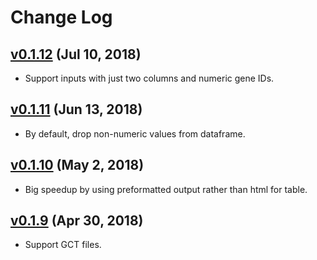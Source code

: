 # Change Log


## [v0.1.12](https://github.com/refinery-platform/heatmap-scatter-dash/tree/v0.1.12) (Jul 10, 2018)

* Support inputs with just two columns and numeric gene IDs.


## [v0.1.11](https://github.com/refinery-platform/heatmap-scatter-dash/tree/v0.1.11) (Jun 13, 2018)

* By default, drop non-numeric values from dataframe.


## [v0.1.10](https://github.com/refinery-platform/heatmap-scatter-dash/tree/v0.1.10) (May 2, 2018)

* Big speedup by using preformatted output rather than html for table.


## [v0.1.9](https://github.com/refinery-platform/heatmap-scatter-dash/tree/v0.1.9) (Apr 30, 2018)

* Support GCT files.
